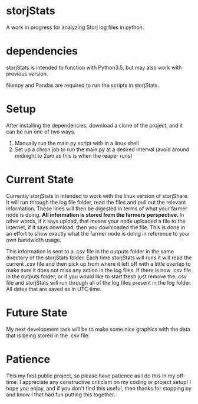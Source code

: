 # storjStats
A work in progress for analyzing Storj log files in python.

# dependencies
storjStats is intended to function with Python3.5, but may also work with previous version.

Numpy and Pandas are required to run the scripts in storjStats.

# Setup
After installing the dependencies, download a clone of the project, and it can be run one of two ways.
1. Manually run the main.py script with in a linux shell
2. Set up a chron job to run the main.py at a desired interval (avoid around midnight to 2am as this is when the reaper runs)

# Current State
Currently storjStats in intended to work with the linux version of storjShare.  It will run through the log file folder, read the files and pull out the relevant information.  These lines will then be digested in terms of what your farmer node is doing. <b> All information is stored from the farmers perspective. </b>  In other words, if it says upload, that means your node uploaded a file to the internet, if it says download, then you downloaded the file.  This is done in an effort to show exactly what the farmer node is doing in reference to your own bandwidth usage.

This information is sent to a .csv file in the outputs folder in the same directory of the storjStats folder.  Each time storjStats will runs it will read the current .csv file and then pick up from where it left off with a little overlap to make sure it does not miss any action in the log files.  If there is now .csv file in the outputs folder, or if you would like to start fresh just remove the .csv file and storjStats will run through all of the log files present in the log folder.  All dates that are saved as in UTC time.

# Future State
My next development task will be to make some nice graphics with the data that is being stored in the .csv file.  

# Patience
This my first public project, so please have patience as I do this in my off-time.  I appreciate any constructive criticism on my coding or project setup!  I hope you enjoy, and if you don't find this useful, then thanks for stopping by and know I that had fun putting this together.
